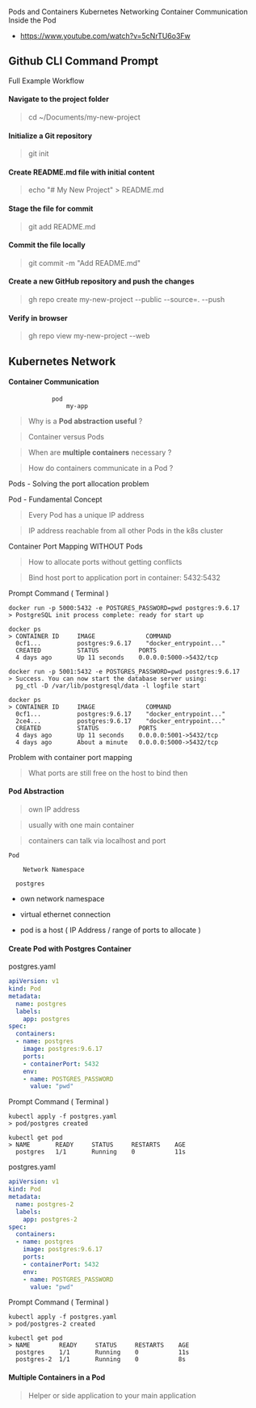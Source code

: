 Pods and Containers Kubernetes Networking Container Communication Inside the Pod

-  https://www.youtube.com/watch?v=5cNrTU6o3Fw 

## Github CLI Command Prompt
Full Example Workflow

#### Navigate to the project folder
> cd ~/Documents/my-new-project

#### Initialize a Git repository
> git init

#### Create README.md file with initial content
> echo "# My New Project" > README.md

#### Stage the file for commit
> git add README.md

#### Commit the file locally
> git commit -m "Add README.md"

#### Create a new GitHub repository and push the changes
> gh repo create my-new-project --public --source=. --push

#### Verify in browser
> gh repo view my-new-project --web

## Kubernetes Network

#### Container Communication 

```
            pod
                my-app
```

> Why is a **Pod abstraction useful** ?

> Container versus Pods

> When are **multiple containers** necessary ?

> How do containers communicate in a Pod ?

Pods - Solving the port allocation problem 

Pod - Fundamental Concept 

> Every Pod has a unique IP address

> IP address reachable from all other Pods in the k8s cluster

Container Port Mapping WITHOUT Pods

> How to allocate ports without getting conflicts 

> Bind host port to application port in container: 5432:5432 

Prompt Command ( Terminal ) 
```
docker run -p 5000:5432 -e POSTGRES_PASSWORD=pwd postgres:9.6.17 
> PostgreSQL init process complete: ready for start up

docker ps
> CONTAINER ID     IMAGE              COMMAND 
  0cf1...          postgres:9.6.17    "docker_entrypoint..."
  CREATED          STATUS           PORTS 
  4 days ago       Up 11 seconds    0.0.0.0:5000->5432/tcp 

docker run -p 5001:5432 -e POSTGRES_PASSWORD=pwd postgres:9.6.17
> Success. You can now start the database server using:
  pg_ctl -D /var/lib/postgresql/data -l logfile start

docker ps 
> CONTAINER ID     IMAGE              COMMAND 
  0cf1...          postgres:9.6.17    "docker_entrypoint..."
  2ce4...          postgres:9.6.17    "docker_entrypoint..."
  CREATED          STATUS           PORTS 
  4 days ago       Up 11 seconds    0.0.0.0:5001->5432/tcp 
  4 days ago       About a minute   0.0.0.0:5000->5432/tcp

```

Problem with container port mapping 

> What ports are still free on the host to bind then 

#### Pod Abstraction 

> own IP address

> usually with one main container 

> containers can talk via localhost and port 

```
Pod

    Network Namespace 

  postgres
```

- own network namespace 

- virtual ethernet connection 

- pod is a host ( IP Address / range of ports to allocate )

#### Create Pod with Postgres Container

postgres.yaml
```yaml
apiVersion: v1
kind: Pod
metadata:
  name: postgres
  labels: 
    app: postgres
spec:
  containers:
  - name: postgres
    image: postgres:9.6.17
    ports:
    - containerPort: 5432
    env:
    - name: POSTGRES_PASSWORD
      value: "pwd"
```

Prompt Command ( Terminal )

```
kubectl apply -f postgres.yaml 
> pod/postgres created 

kubectl get pod
> NAME       READY     STATUS     RESTARTS    AGE
  postgres   1/1       Running    0           11s
```

postgres.yaml
```yaml
apiVersion: v1
kind: Pod
metadata:
  name: postgres-2
  labels: 
    app: postgres-2 
spec:
  containers:
  - name: postgres
    image: postgres:9.6.17
    ports:
    - containerPort: 5432
    env:
    - name: POSTGRES_PASSWORD
      value: "pwd"
```

Prompt Command ( Terminal )

```
kubectl apply -f postgres.yaml 
> pod/postgres-2 created 

kubectl get pod
> NAME        READY     STATUS     RESTARTS    AGE
  postgres    1/1       Running    0           11s
  postgres-2  1/1       Running    0           8s 
```

#### Multiple Containers in a Pod

> Helper or side application to your main application 


